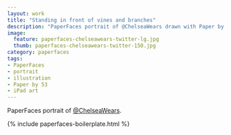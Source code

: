 ```yaml
---
layout: work
title: "Standing in front of vines and branches"
description: "PaperFaces portrait of @ChelseaWears drawn with Paper by 53 on an iPad."
image: 
  feature: paperfaces-chelseawears-twitter-lg.jpg
  thumb: paperfaces-chelseawears-twitter-150.jpg
category: paperfaces
tags: 
- PaperFaces
- portrait
- illustration
- Paper by 53
- iPad art
---
```


PaperFaces portrait of [@ChelseaWears](http://twitter.com/ChelseaWears).

{% include paperfaces-boilerplate.html %}